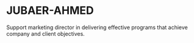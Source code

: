 # JUBAER-AHMED
Support marketing director in delivering effective programs that achieve company and client objectives.
